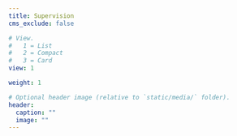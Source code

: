 ```yaml
---
title: Supervision
cms_exclude: false

# View.
#   1 = List
#   2 = Compact
#   3 = Card
view: 1

weight: 1 

# Optional header image (relative to `static/media/` folder).
header:
  caption: ""
  image: ""
---
```



<!-- ---
categories: []
date: 2023-03-23 11:00:00+01:00
draft: false
image:
  caption: # caption if you add a picture 
  focal_point: Left
summary: My thoughts about supervision
tags:
- teaching
title: Supervision
weight: 20
---



 -->
